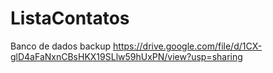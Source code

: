 # ListaContatos

Banco de dados backup
https://drive.google.com/file/d/1CX-glD4aFaNxnCBsHKX19SLlw59hUxPN/view?usp=sharing
